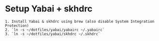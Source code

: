 # Setup Yabai + skhdrc
    1. Install Yabai & skhdrc using brew (also disable System Integration Protection)
    2. `ln -s ~/dotfiles/yabai/yabairc ~/.yabairc`
    3. `ln -s ~/dotfiles/yabai/skhdrc ~/.skhdrc`
